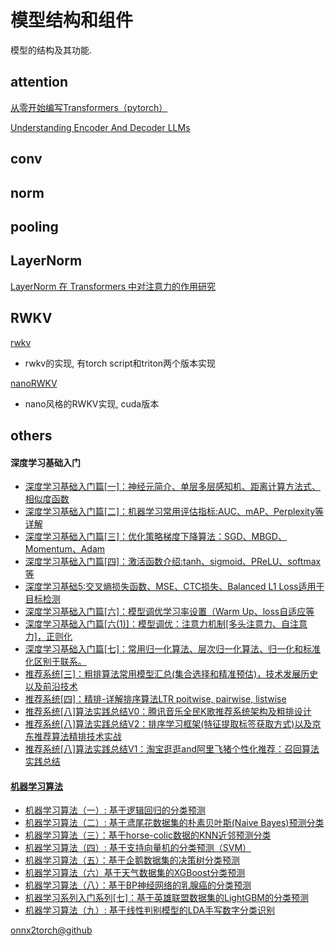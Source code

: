 # 模型结构和组件

模型的结构及其功能.

## attention

[从零开始编写Transformers（pytorch）](https://u6684258.github.io/_posts/2021-01-15-%E4%BB%8E%E9%9B%B6%E5%BC%80%E5%A7%8B%E7%BC%96%E5%86%99transformer-pytorch/)

[Understanding Encoder And Decoder LLMs](https://magazine.sebastianraschka.com/p/understanding-encoder-and-decoder)

## conv

## norm

## pooling

## LayerNorm

[LayerNorm 在 Transformers 中对注意力的作用研究](https://mp.weixin.qq.com/s/WFcyAXTbDOslPJ_j95DwfQ)

## RWKV

[rwkv](https://github.com/codekansas/rwkv/tree/master)
* rwkv的实现, 有torch script和triton两个版本实现

[nanoRWKV](https://github.com/Hannibal046/nanoRWKV)
* nano风格的RWKV实现, cuda版本

## others

#### 深度学习基础入门
* [深度学习基础入门篇[一]：神经元简介、单层多层感知机、距离计算方法式、相似度函数](https://aijishu.com/a/1060000000394577)
* [深度学习基础入门篇[二]：机器学习常用评估指标:AUC、mAP、Perplexity等详解](https://aijishu.com/a/1060000000394842)
* [深度学习基础入门篇[三]：优化策略梯度下降算法：SGD、MBGD、Momentum、Adam](https://aijishu.com/a/1060000000395325)
* [深度学习基础入门篇[四]：激活函数介绍:tanh、sigmoid、PReLU、softmax等](https://aijishu.com/a/1060000000395891)
* [深度学习基础5:交叉熵损失函数、MSE、CTC损失、Balanced L1 Loss适用于目标检测](https://aijishu.com/a/1060000000397404)
* [深度学习基础入门篇[六]：模型调优学习率设置（Warm Up、loss自适应等](https://aijishu.com/a/1060000000398009)
* [深度学习基础入门篇[六(1)]：模型调优：注意力机制[多头注意力、自注意力]，正则化](https://aijishu.com/a/1060000000398548)
* [深度学习基础入门篇[七]：常用归一化算法、层次归一化算法、归一化和标准化区别于联系。](https://aijishu.com/a/1060000000398567)
* [推荐系统[三]：粗排算法常用模型汇总(集合选择和精准预估)，技术发展历史以及前沿技术](https://aijishu.com/a/1060000000386276)
* [推荐系统[四]：精排-详解排序算法LTR poitwise, pairwise, listwise](https://aijishu.com/a/1060000000387457)
* [推荐系统[八]算法实践总结V0：腾讯音乐全民K歌推荐系统架构及粗排设计](https://aijishu.com/a/1060000000386964)
* [推荐系统[八]算法实践总结V2：排序学习框架(特征提取标签获取方式)以及京东推荐算法精排技术实战](https://aijishu.com/a/1060000000387201)
* [推荐系统[八]算法实践总结V1：淘宝逛逛and阿里飞猪个性化推荐：召回算法实践总结](https://aijishu.com/a/1060000000386833)
#### [机器学习算法](https://www.heywhale.com/home/column/64141d6b1c8c8b518ba97dcc)
* [机器学习算法（一）: 基于逻辑回归的分类预测](https://aijishu.com/a/1060000000391983)
* [机器学习算法（二）: 基于鸢尾花数据集的朴素贝叶斯(Naive Bayes)预测分类](https://aijishu.com/a/1060000000392206)
* [机器学习算法（三）：基于horse-colic数据的KNN近邻预测分类](https://aijishu.com/a/1060000000392617)
* [机器学习算法（四）: 基于支持向量机的分类预测（SVM）](https://aijishu.com/a/1060000000392667)
* [机器学习算法（五）：基于企鹅数据集的决策树分类预测](https://aijishu.com/a/1060000000392715)
* [机器学习算法（六）基于天气数据集的XGBoost分类预测](https://aijishu.com/a/1060000000392805)
* [机器学习算法（八）：基于BP神经网络的乳腺癌的分类预测](https://aijishu.com/a/1060000000393444)
* [机器学习系列入门系列[七]：基于英雄联盟数据集的LightGBM的分类预测](https://aijishu.com/a/1060000000393037)
* [机器学习算法（九）: 基于线性判别模型的LDA手写数字分类识别](https://aijishu.com/a/1060000000393654)

[onnx2torch@github](https://github.com/ENOT-AutoDL/onnx2torch)

